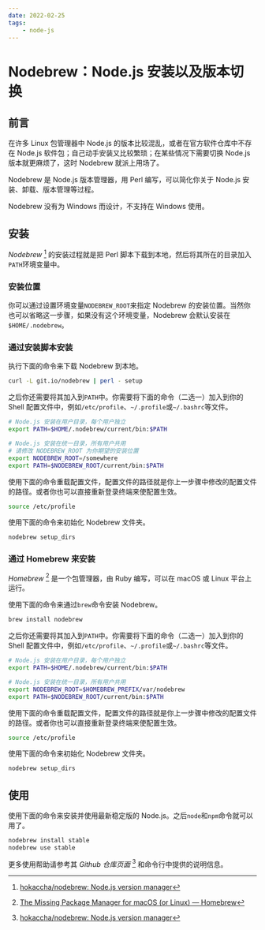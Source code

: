 ```yaml
---
date: 2022-02-25
tags:
    - node-js
---
```


# Nodebrew：Node.js 安装以及版本切换

## 前言

在许多 Linux 包管理器中 Node.js 的版本比较混乱，或者在官方软件仓库中不存在 Node.js 软件包；自己动手安装又比较繁琐；在某些情况下需要切换 Node.js 版本就更麻烦了，这时 Nodebrew 就派上用场了。

Nodebrew 是 Node.js 版本管理器，用 Perl 编写，可以简化你关于 Node.js 安装、卸载、版本管理等过程。

Nodebrew 没有为 Windows 而设计，不支持在 Windows 使用。

## 安装

*Nodebrew* [^1] 的安装过程就是把 Perl 脚本下载到本地，然后将其所在的目录加入`PATH`环境变量中。

### 安装位置

你可以通过设置环境变量`NODEBREW_ROOT`来指定 Nodebrew 的安装位置。当然你也可以省略这一步骤，如果没有这个环境变量，Nodebrew 会默认安装在`$HOME/.nodebrew`。

### 通过安装脚本安装

执行下面的命令来下载 Nodebrew 到本地。

```bash
curl -L git.io/nodebrew | perl - setup
```

之后你还需要将其加入到`PATH`中。你需要将下面的命令（二选一）加入到你的 Shell 配置文件中，例如`/etc/profile`、`~/.profile`或`~/.bashrc`等文件。

```bash
# Node.js 安装在用户目录，每个用户独立
export PATH=$HOME/.nodebrew/current/bin:$PATH
```

```bash
# Node.js 安装在统一目录，所有用户共用
# 请修改 NODEBREW_ROOT 为你期望的安装位置
export NODEBREW_ROOT=/somewhere
export PATH=$NODEBREW_ROOT/current/bin:$PATH
```

使用下面的命令重载配置文件，配置文件的路径就是你上一步骤中修改的配置文件的路径。或者你也可以直接重新登录终端来使配置生效。

```bash
source /etc/profile
```

使用下面的命令来初始化 Nodebrew 文件夹。

```bash
nodebrew setup_dirs
```

### 通过 Homebrew 来安装

*Homebrew* [^2] 是一个包管理器，由 Ruby 编写，可以在 macOS 或 Linux 平台上运行。

使用下面的命令来通过`brew`命令安装 Nodebrew。

```bash
brew install nodebrew
```

之后你还需要将其加入到`PATH`中。你需要将下面的命令（二选一）加入到你的 Shell 配置文件中，例如`/etc/profile`、`~/.profile`或`~/.bashrc`等文件。

```bash
# Node.js 安装在用户目录，每个用户独立
export PATH=$HOME/.nodebrew/current/bin:$PATH
```

```bash
# Node.js 安装在统一目录，所有用户共用
export NODEBREW_ROOT=$HOMEBREW_PREFIX/var/nodebrew
export PATH=$NODEBREW_ROOT/current/bin:$PATH
```

使用下面的命令重载配置文件，配置文件的路径就是你上一步骤中修改的配置文件的路径。或者你也可以直接重新登录终端来使配置生效。

```bash
source /etc/profile
```

使用下面的命令来初始化 Nodebrew 文件夹。

```bash
nodebrew setup_dirs
```

## 使用

使用下面的命令来安装并使用最新稳定版的 Node.js。之后`node`和`npm`命令就可以用了。

```bash
nodebrew install stable
nodebrew use stable
```

更多使用帮助请参考其 *Github 仓库页面* [^1] 和命令行中提供的说明信息。

[^1]: [hokaccha/nodebrew: Node.js version manager](https://github.com/hokaccha/nodebrew)
[^2]: [The Missing Package Manager for macOS (or Linux) — Homebrew](https://brew.sh/)
